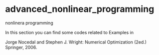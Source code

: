 # advanced_nonlinear_programming
nonlinera programming

In this section you can find some codes related to Examples in 

Jorge Nocedal and Stephen J. Wright: Numerical Optimization (2ed.) Springer, 2006.
